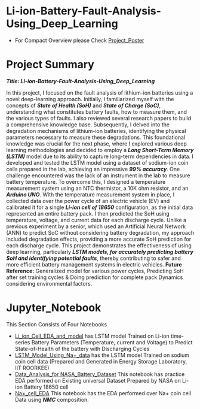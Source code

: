 # Li-ion-Battery-Fault-Analysis-Using_Deep_Learning
- For Compact Overview please Check [Project_Poster](https://github.com/vardanpopli/Li-ion-Battery-Fault-Analysis/blob/main/Work_images/Poster_SPARK_2024.pdf)

# Project Summary
***Title: Li-ion-Battery-Fault-Analysis-Using_Deep_Learning***

In this project, I focused on the fault analysis of lithium-ion batteries using a novel deep-learning approach. Initially, I familiarized myself with the concepts of ***State of Health (SoH)***
and ***State of Charge (SoC)***, understanding what constitutes battery faults, how to measure
them, and the various types of faults. I also reviewed several research papers to build a
comprehensive knowledge base. Subsequently, I delved into the degradation mechanisms of lithium-ion batteries, identifying
the physical parameters necessary to measure these degradations. This foundational
knowledge was crucial for the next phase, where I explored various deep learning
methodologies and decided to employ a ***Long Short-Term Memory (LSTM)*** model due to its
ability to capture long-term dependencies in data. I developed and tested the LSTM model using a dataset of sodium-ion coin cells prepared in
the lab, achieving an impressive ***99% accuracy***. One challenge encountered was the lack of an
instrument in the lab to measure battery temperature. To overcome this, I designed a
temperature measurement system using an NTC thermistor, a 10K ohm resistor, and an
***Arduino UNO***. With the temperature measurement system in place, I collected data over the power cycle of
an electric vehicle (EV) and calibrated it for a single ***Li-ion cell of 18650*** configuration, as
the initial data represented an entire battery pack. I then predicted the SoH using temperature, voltage, and current data for each discharge cycle. Unlike a previous experiment by a senior, which used an Artificial Neural Network (ANN) to predict SoC without considering battery
degradation, my approach included degradation effects, providing a more accurate SoH
prediction for each discharge cycle. This project demonstrates the effectiveness of using deep learning, particularly ***LSTM models, for accurately predicting battery SoH and identifying potential faults***, thereby contributing to
safer and more efficient battery management systems in electric vehicles. **Future Reference:** Generalized model for various power cycles, Predicting SoH after set
training cycles & Doing prediction for complete pack Dynamics considering environmental
factors.

# Jupyter_Notebook
This Section Consists of Four Notebooks
- [Li_ion_Cell_EDA_and_model](https://github.com/vardanpopli/Li-ion-Battery-Fault-Analysis/blob/main/Jupyter_Notebook/Li_ion_Cell_EDA_and_model.ipynb) has LSTM model Trained on Li-ion time-series Battery Parameters (Temperature, current and Voltage) to Predict State-of-Health of the battery with Discharging Cycles
- [LSTM_Model_Using_Na+_data](https://github.com/vardanpopli/Li-ion-Battery-Fault-Analysis/blob/main/Jupyter_Notebook/LSTM_Model_Using_Na%2B_data.ipynb) has the LSTM model Trained on sodium coin cell data (Prepared and Generated in Energy Storage Laboratory, IIT ROORKEE)
- [Data_Analysis_for NASA_Battery_Dataset](https://github.com/vardanpopli/Li-ion-Battery-Fault-Analysis/blob/main/Jupyter_Notebook/Data_Analysis_for%20NASA_Battery_Dataset.ipynb) This notebook has practice EDA performed on Existing universal Dataset Prepared by NASA on Li-ion Battery 18650 cell
- [Na+_cell_EDA](https://github.com/vardanpopli/Li-ion-Battery-Fault-Analysis/blob/main/Jupyter_Notebook/Na%2B_cell_EDA.ipynb) This notebook has the EDA performed over Na+ coin cell Data using ***NMC*** composition.
